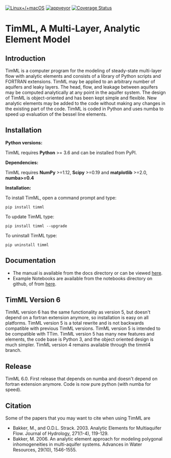 [![Linux+/+macOS](https://travis-ci.org/dbrakenhoff/timml.svg?branch=master)](https://travis-ci.org/dbrakenhoff/timml)
[![appveyor][appveyor-img]](https://ci.appveyor.com/project/mbakker7/timml/branch/master)
[![Coverage Status](https://coveralls.io/repos/github/dbrakenhoff/timml/badge.svg?branch=master)](https://coveralls.io/github/dbrakenhoff/timml?branch=master)

<!-- [travis-img]: https://img.shields.io/travis/mbakker7/timml/master.svg?label=Linux+/+macOS -->
[appveyor-img]: https://img.shields.io/appveyor/ci/mbakker7/timml/master.svg?label=Windows
<!-- [coveralls-img]: https://img.shields.io/coveralls/github/jentjr/timml/master.svg?label=coveralls -->

# TimML, A Multi-Layer, Analytic Element Model

## Introduction

TimML is a computer program for the modeling of steady-state multi-layer flow with analytic elements
and consists of a library of Python scripts and FORTRAN extensions.
TimML may be applied to an arbitrary number of aquifers and leaky layers.
The head, flow, and leakage between aquifers may be computed analytically at any point in the aquifer system.
The design of TimML is object-oriented and has been kept simple and flexible.
New analytic elements may be added to the code without making any changes in the existing part of the code.
TimML is coded in Python and uses numba to speed up evaluation of the bessel line elements.

## Installation

**Python versions:**

TimML requires **Python** >= 3.6 and can be installed from PyPI.

**Dependencies:**

TimML requires **NumPy** >=1.12, **Scipy** >=0.19 and **matplotlib** >=2.0, **numba>=0.4**

**Installation:**

To install TimML, open a command prompt and type:

    pip install timml

To update TimML type:

    pip install timml --upgrade

To uninstall TimML type:

    pip uninstall timml


## Documentation

* The manual is available from the docs directory or can be viewed [here](http://mbakker7.github.io/timml/docs/builddocs/html/index.html).
* Example Notebooks are available from the notebooks directory on github, of from [here](https://github.com/mbakker7/timml/tree/master/notebooks).

## TimML Version 6

TimML version 6 has the same functionality as version 5, but doesn't depend on a fortran extension anymore, so installation is easy on all platforms.
TimML version 5 is a total rewrite and is not backwards compatible with previous TimML versions.
TimML version 5 is intended to be compatible with TTim.
TimML version 5 has many new features and elements, the code base is Python 3, and the object oriented design is much simpler.
TimML version 4 remains available through the timml4 branch.

## Release
TimML 6.0. First release that depends on numba and doesn't depend on fortran extension anymore. Code is now pure python (with numba for speed).

## Citation

Some of the papers that you may want to cite when using TimML are

* Bakker, M., and O.D.L. Strack. 2003. Analytic Elements for Multiaquifer Flow. Journal of Hydrology, 271(1-4), 119-129.
* Bakker, M. 2006. An analytic element approach for modeling polygonal inhomogeneities in multi-aquifer systems. Advances in Water Resources, 29(10), 1546-1555.
